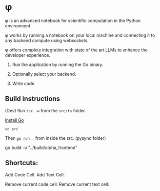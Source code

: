 # φ 

φ is an advanced notebook for scientific computation in the Python environment.

φ  works by running a notebook on your local machine and connecting it to any backend compute using websockets.

φ offers complete integration with state of the art LLMs to enhance the developer experience.


1. Run the application by running the Go binary. 

2. Optionally select your backend. 
   
3. Write code.


## Build instructions

(Dev) Run `tsc -w` from the `src/ts` folder. 

[Install Go](https://go.dev/dl/)

`cd src`

Then `go run .` from inside the src. (pysync folder)

go build -o "../build/alpha_frontend"

## Shortcuts:

Add Code Cell: 
Add Text Cell:

Remove current code cell: 
Remove current text cell:

